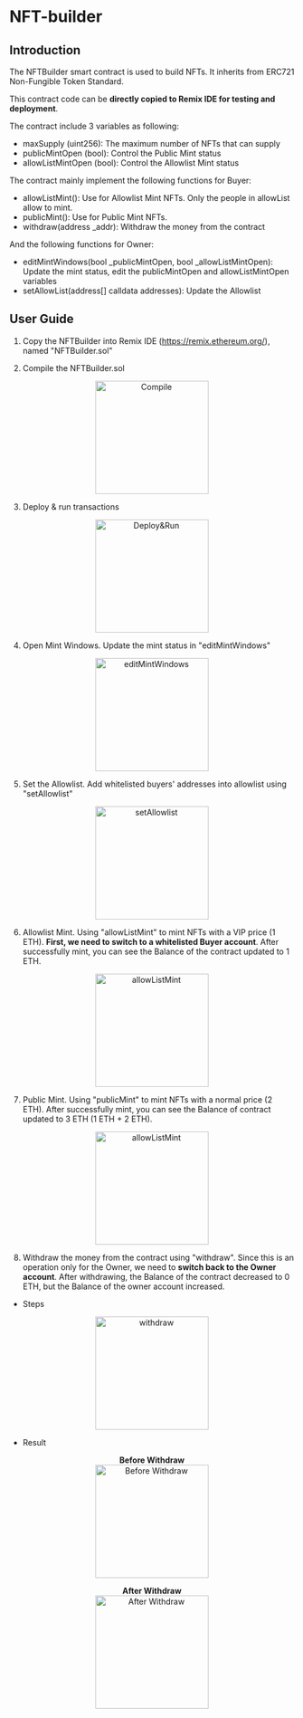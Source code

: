# NFT-builder

## Introduction

The NFTBuilder smart contract is used to build NFTs. It inherits from ERC721 Non-Fungible Token Standard.

This contract code can be **directly copied to Remix IDE for testing and deployment**.

The contract include 3 variables as following:

-   maxSupply (uint256): The maximum number of NFTs that can supply
-   publicMintOpen (bool): Control the Public Mint status
-   allowListMintOpen (bool): Control the Allowlist Mint status

The contract mainly implement the following functions for Buyer:

-   allowListMint(): Use for Allowlist Mint NFTs. Only the people in allowList allow to mint.
-   publicMint(): Use for Public Mint NFTs.
-   withdraw(address \_addr): Withdraw the money from the contract

And the following functions for Owner:

-   editMintWindows(bool \_publicMintOpen, bool \_allowListMintOpen): Update the mint status, edit the publicMintOpen and allowListMintOpen variables
-   setAllowList(address[] calldata addresses): Update the Allowlist

## User Guide

1. Copy the NFTBuilder into Remix IDE (https://remix.ethereum.org/), named "NFTBuilder.sol"

2. Compile the NFTBuilder.sol

 <p align="center">
     <img src="./images/compile.png" alt="Compile" width=200>
 </p>

3. Deploy & run transactions
 <p align="center">
     <img src="./images/deploy&run.png" alt="Deploy&Run" width=200>
 </p>

4. Open Mint Windows. Update the mint status in "editMintWindows"

 <p align="center">
     <img src="./images/editMintWindows.png" alt="editMintWindows" width=200>
 </p>

5. Set the Allowlist. Add whitelisted buyers' addresses into allowlist using "setAllowlist"

 <p align="center">
     <img src="./images/setAllowlist.png" alt="setAllowlist" width=200>
 </p>

6. Allowlist Mint. Using "allowListMint" to mint NFTs with a VIP price (1 ETH). **First, we need to switch to a whitelisted Buyer account**. After successfully mint, you can see the Balance of the contract updated to 1 ETH.

 <p align="center">
     <img src="./images/allowListMint.png" alt="allowListMint" width=200>
 </p>

7. Public Mint. Using "publicMint" to mint NFTs with a normal price (2 ETH). After successfully mint, you can see the Balance of contract updated to 3 ETH (1 ETH + 2 ETH).

 <p align="center">
     <img src="./images/publicMint.png" alt="allowListMint" width=200>
 </p>

8. Withdraw the money from the contract using "withdraw". Since this is an operation only for the Owner, we need to **switch back to the Owner account**. After withdrawing, the Balance of the contract decreased to 0 ETH, but the Balance of the owner account increased.

-   Steps
<p align="center">
    <img src="./images/withdraw.png" alt="withdraw" width=200>
</p>

-   Result

<p align="center">
    <b>Before Withdraw</b>
    <br />
    <img src="./images/before_withdraw.png" alt="Before Withdraw" width=200>
</p>

<p align="center">
    <b>After Withdraw</b>
    <br />
    <img src="./images/after_withdraw.png" alt="After Withdraw" width=200>
</p>
